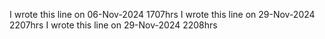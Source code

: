 I wrote this line on 06-Nov-2024 1707hrs
I wrote this line on 29-Nov-2024 2207hrs
I wrote this line on 29-Nov-2024 2208hrs
